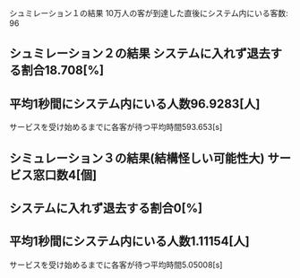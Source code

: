 

シュミレーション１の結果
10万人の客が到達した直後にシステム内にいる客数: 96

シュミレーション２の結果
システムに入れず退去する割合18.708[%]
-------------------------
平均1秒間にシステム内にいる人数96.9283[人]
-------------------------
サービスを受け始めるまでに各客が待つ平均時間593.653[s]

シミュレーション３の結果(結構怪しい可能性大)
サービス窓口数4[個]
-------------------------
システムに入れず退去する割合0[%]
-------------------------
平均1秒間にシステム内にいる人数1.11154[人]
-------------------------
サービスを受け始めるまでに各客が待つ平均時間5.05008[s]

